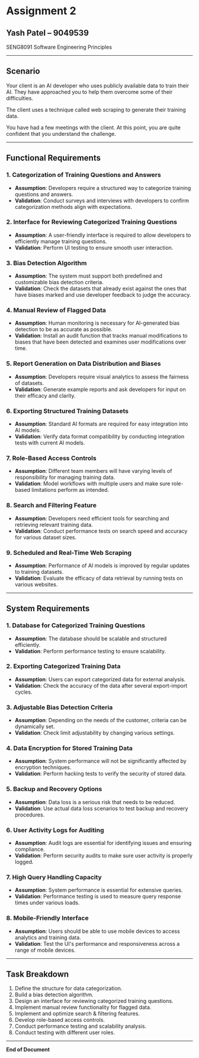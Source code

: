 # Assignment 2

## Yash Patel – 9049539  
SENG8091 Software Engineering Principles  

---

## Scenario
Your client is an AI developer who uses publicly available data to train their AI. They have approached you to help them overcome some of their difficulties.

The client uses a technique called web scraping to generate their training data. 

You have had a few meetings with the client. At this point, you are quite confident that you understand the challenge.

---

## Functional Requirements

### 1. Categorization of Training Questions and Answers
- **Assumption**: Developers require a structured way to categorize training questions and answers.
- **Validation**: Conduct surveys and interviews with developers to confirm categorization methods align with expectations.

### 2. Interface for Reviewing Categorized Training Questions
- **Assumption**: A user-friendly interface is required to allow developers to efficiently manage training questions.
- **Validation**: Perform UI testing to ensure smooth user interaction.

### 3. Bias Detection Algorithm
- **Assumption**: The system must support both predefined and customizable bias detection criteria.
- **Validation**: Check the datasets that already exist against the ones that have biases marked and use developer feedback to judge the accuracy.

### 4. Manual Review of Flagged Data
- **Assumption**: Human monitoring is necessary for AI-generated bias detection to be as accurate as possible.
- **Validation**: Install an audit function that tracks manual modifications to biases that have been detected and examines user modifications over time.

### 5. Report Generation on Data Distribution and Biases
- **Assumption**: Developers require visual analytics to assess the fairness of datasets.
- **Validation**: Generate example reports and ask developers for input on their efficacy and clarity.

### 6. Exporting Structured Training Datasets
- **Assumption**: Standard AI formats are required for easy integration into AI models.
- **Validation**: Verify data format compatibility by conducting integration tests with current AI models.

### 7. Role-Based Access Controls
- **Assumption**: Different team members will have varying levels of responsibility for managing training data.
- **Validation**: Model workflows with multiple users and make sure role-based limitations perform as intended.

### 8. Search and Filtering Feature
- **Assumption**: Developers need efficient tools for searching and retrieving relevant training data.
- **Validation**: Conduct performance tests on search speed and accuracy for various dataset sizes.

### 9. Scheduled and Real-Time Web Scraping
- **Assumption**: Performance of AI models is improved by regular updates to training datasets.
- **Validation**: Evaluate the efficacy of data retrieval by running tests on various websites.

---
## System Requirements

### 1. Database for Categorized Training Questions
- **Assumption**: The database should be scalable and structured efficiently.
- **Validation**: Perform performance testing to ensure scalability.

### 2. Exporting Categorized Training Data
- **Assumption**: Users can export categorized data for external analysis.
- **Validation**: Check the accuracy of the data after several export-import cycles.

### 3. Adjustable Bias Detection Criteria
- **Assumption**: Depending on the needs of the customer, criteria can be dynamically set.
- **Validation**: Check limit adjustability by changing various settings.

### 4. Data Encryption for Stored Training Data
- **Assumption**: System performance will not be significantly affected by encryption techniques.
- **Validation**: Perform hacking tests to verify the security of stored data.

### 5. Backup and Recovery Options
- **Assumption**: Data loss is a serious risk that needs to be reduced.
- **Validation**: Use actual data loss scenarios to test backup and recovery procedures.

### 6. User Activity Logs for Auditing
- **Assumption**: Audit logs are essential for identifying issues and ensuring compliance.
- **Validation**: Perform security audits to make sure user activity is properly logged.

### 7. High Query Handling Capacity
- **Assumption**: System performance is essential for extensive queries.
- **Validation**: Performance testing is used to measure query response times under various loads.

### 8. Mobile-Friendly Interface
- **Assumption**: Users should be able to use mobile devices to access analytics and training data.
- **Validation**: Test the UI's performance and responsiveness across a range of mobile devices.

---
## Task Breakdown

1. Define the structure for data categorization.
2. Build a bias detection algorithm.
3. Design an interface for reviewing categorized training questions.
4. Implement manual review functionality for flagged data.
5. Implement and optimize search & filtering features.
6. Develop role-based access controls.
7. Conduct performance testing and scalability analysis.
8. Conduct testing with different user roles.

---

**End of Document**